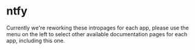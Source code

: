 # ntfy

Currently we're reworking these intropages for each app, please use the menu on the left to select other available documentation pages for each app, including this one.

